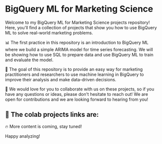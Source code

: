 # BigQuery ML for Marketing Science
Welcome to my BigQuery ML for Marketing Science projects repository! Here, you'll find a collection of projects that show you how to use BigQuery ML to solve real-world marketing problems.

📊 The first practice in this repository is an introduction to BigQuery ML where we build a simple ARIMA model for time series forecasting. We will be showing how to use SQL to prepare data and use BigQuery ML to train and evaluate the model.

🔎 The goal of this repository is to provide an easy way for marketing practitioners and researchers to use machine learning in BigQuery to improve their analysis and make data-driven decisions.

🤝 We would love for you to collaborate with us on these projects, so if you have any questions or ideas, please don't hesitate to reach out! We are open for contributions and we are looking forward to hearing from you!

📎 The colab projects links are: 
- 

🔥 More content is coming, stay tuned!

Happy analyzing!